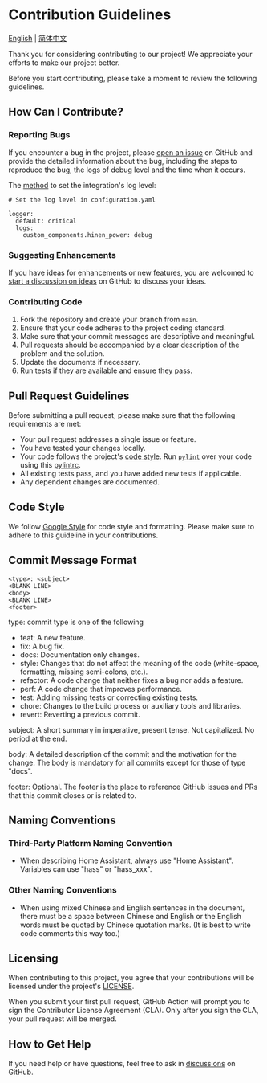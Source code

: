 # Contribution Guidelines

[English](./CONTRIBUTING.md) | [简体中文](./doc/CONTRIBUTING_zh.md)

Thank you for considering contributing to our project! We appreciate your efforts to make our project better.

Before you start contributing, please take a moment to review the following guidelines.

## How Can I Contribute?

### Reporting Bugs

If you encounter a bug in the project, please [open an issue](https://github.com/Hinen-IoT/ha_hinen_power/issues/new/) on GitHub and provide the detailed information about the bug, including the steps to reproduce the bug, the logs of debug level and the time when it occurs.

The [method](https://www.home-assistant.io/integrations/logger/#log-filters) to set the integration's log level:

```
# Set the log level in configuration.yaml

logger:
  default: critical
  logs:
    custom_components.hinen_power: debug
```

### Suggesting Enhancements

If you have ideas for enhancements or new features, you are welcomed to [start a discussion on ideas](https://github.com/Hinen-IoT/ha_hinen_power/discussions/new?category=ideas) on GitHub to discuss your ideas.

### Contributing Code

1. Fork the repository and create your branch from `main`.
2. Ensure that your code adheres to the project coding standard.
3. Make sure that your commit messages are descriptive and meaningful.
4. Pull requests should be accompanied by a clear description of the problem and the solution.
5. Update the documents if necessary.
6. Run tests if they are available and ensure they pass.

## Pull Request Guidelines

Before submitting a pull request, please make sure that the following requirements are met:

- Your pull request addresses a single issue or feature.
- You have tested your changes locally.
- Your code follows the project's [code style](#code-style). Run [`pylint`](https://github.com/google/pyink) over your code using this [pylintrc](../.pylintrc).
- All existing tests pass, and you have added new tests if applicable.
- Any dependent changes are documented.

## Code Style

We follow [Google Style](https://google.github.io/styleguide/pyguide.html) for code style and formatting. Please make sure to adhere to this guideline in your contributions.

## Commit Message Format

```
<type>: <subject>
<BLANK LINE>
<body>
<BLANK LINE>
<footer>
```

type: commit type is one of the following

- feat: A new feature.
- fix: A bug fix.
- docs: Documentation only changes.
- style: Changes that do not affect the meaning of the code (white-space, formatting, missing semi-colons, etc.).
- refactor: A code change that neither fixes a bug nor adds a feature.
- perf: A code change that improves performance.
- test: Adding missing tests or correcting existing tests.
- chore: Changes to the build process or auxiliary tools and libraries.
- revert: Reverting a previous commit.

subject: A short summary in imperative, present tense. Not capitalized. No period at the end.

body: A detailed description of the commit and the motivation for the change. The body is mandatory for all commits except for those of type "docs".

footer: Optional. The footer is the place to reference GitHub issues and PRs that this commit closes or is related to.

## Naming Conventions

### Third-Party Platform Naming Convention

- When describing Home Assistant, always use "Home Assistant". Variables can use "hass" or "hass_xxx".

### Other Naming Conventions

- When using mixed Chinese and English sentences in the document, there must be a space between Chinese and English or the English words must be quoted by Chinese quotation marks. (It is best to write code comments this way too.)

## Licensing

When contributing to this project, you agree that your contributions will be licensed under the project's [LICENSE](../LICENSE.md).


When you submit your first pull request, GitHub Action will prompt you to sign the Contributor License Agreement (CLA). Only after you sign the CLA, your pull request will be merged.

## How to Get Help

If you need help or have questions, feel free to ask in [discussions](https://github.com/Hinen-IoT/ha_hinen_power/discussions/) on GitHub.
